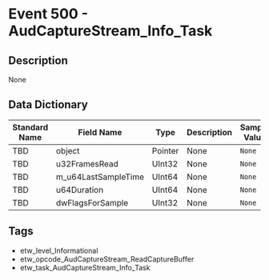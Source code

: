 # Event 500 - AudCaptureStream_Info_Task

## Description
None

## Data Dictionary
|Standard Name|Field Name|Type|Description|Sample Value|
|---|---|---|---|---|
|TBD|object|Pointer|None|`None`|
|TBD|u32FramesRead|UInt32|None|`None`|
|TBD|m_u64LastSampleTime|UInt64|None|`None`|
|TBD|u64Duration|UInt64|None|`None`|
|TBD|dwFlagsForSample|UInt32|None|`None`|

## Tags
* etw_level_Informational
* etw_opcode_AudCaptureStream_ReadCaptureBuffer
* etw_task_AudCaptureStream_Info_Task